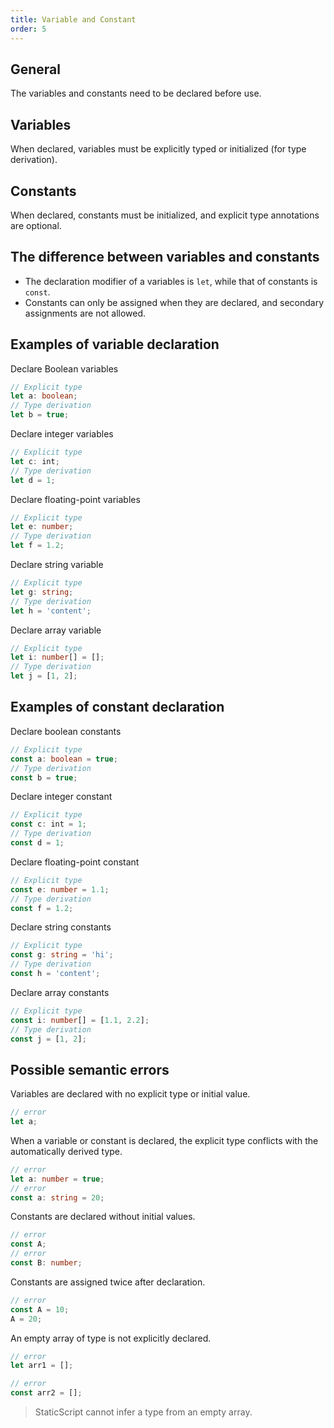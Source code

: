 ```yaml
---
title: Variable and Constant
order: 5
---
```


## General

The variables and constants need to be declared before use.

## Variables

When declared, variables must be explicitly typed or initialized (for type derivation).

## Constants

When declared, constants must be initialized, and explicit type annotations are optional.

## The difference between variables and constants

- The declaration modifier of a variables is `let`, while that of constants is `const`.
- Constants can only be assigned when they are declared, and secondary assignments are not allowed.

## Examples of variable declaration

Declare Boolean variables

```ts
// Explicit type
let a: boolean;
// Type derivation
let b = true;
```

Declare integer variables

```ts
// Explicit type
let c: int;
// Type derivation
let d = 1;
```

Declare floating-point variables

```ts
// Explicit type
let e: number;
// Type derivation
let f = 1.2;
```

Declare string variable

```ts
// Explicit type
let g: string;
// Type derivation
let h = 'content';
```

Declare array variable

```ts
// Explicit type
let i: number[] = [];
// Type derivation
let j = [1, 2];
```

## Examples of constant declaration

Declare boolean constants

```ts
// Explicit type
const a: boolean = true;
// Type derivation
const b = true;
```

Declare integer constant

```ts
// Explicit type
const c: int = 1;
// Type derivation
const d = 1;
```

Declare floating-point constant

```ts
// Explicit type
const e: number = 1.1;
// Type derivation
const f = 1.2;
```

Declare string constants

```ts
// Explicit type
const g: string = 'hi';
// Type derivation
const h = 'content';
```

Declare array constants

```ts
// Explicit type
const i: number[] = [1.1, 2.2];
// Type derivation
const j = [1, 2];
```

## Possible semantic errors

Variables are declared with no explicit type or initial value.

```ts
// error
let a;
```

When a variable or constant is declared, the explicit type conflicts with the automatically derived type.

```ts
// error
let a: number = true;
// error
const a: string = 20;
```

Constants are declared without initial values.

```ts
// error
const A;
// error
const B: number;
```

Constants are assigned twice after declaration.

```ts
// error
const A = 10;
A = 20;
```

An empty array of type is not explicitly declared.

```ts
// error
let arr1 = [];

// error
const arr2 = [];
```

> StaticScript cannot infer a type from an empty array.
